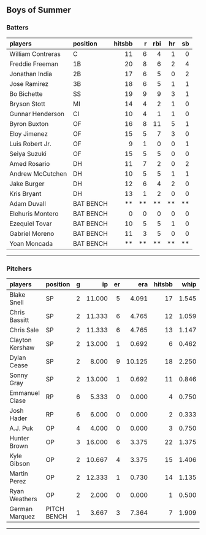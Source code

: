 ## Boys of Summer

### Batters

 
|players           |position  | hitsbb|  r| rbi| hr| sb| 
|:-----------------|:---------|------:|--:|---:|--:|--:| 
|William Contreras |C         |     11|  6|   4|  1|  0| 
|Freddie Freeman   |1B        |     20|  8|   6|  2|  4| 
|Jonathan India    |2B        |     17|  6|   5|  0|  2| 
|Jose Ramirez      |3B        |     18|  6|   5|  1|  1| 
|Bo Bichette       |SS        |     19|  9|   9|  3|  1| 
|Bryson Stott      |MI        |     14|  4|   2|  1|  0| 
|Gunnar Henderson  |CI        |     10|  4|   1|  1|  0| 
|Byron Buxton      |OF        |     16|  8|  11|  5|  1| 
|Eloy Jimenez      |OF        |     15|  5|   7|  3|  0| 
|Luis Robert Jr.   |OF        |      9|  1|   0|  0|  1| 
|Seiya Suzuki      |OF        |     15|  5|   5|  0|  0| 
|Amed Rosario      |DH        |     11|  7|   2|  0|  2| 
|Andrew McCutchen  |DH        |     10|  5|   5|  1|  1| 
|Jake Burger       |DH        |     12|  6|   4|  2|  0| 
|Kris Bryant       |DH        |     13|  1|   2|  0|  0| 
|Adam Duvall       |BAT BENCH |     **| **|  **| **| **| 
|Elehuris Montero  |BAT BENCH |      0|  0|   0|  0|  0| 
|Ezequiel Tovar    |BAT BENCH |     10|  5|   5|  1|  0| 
|Gabriel Moreno    |BAT BENCH |     11|  3|   5|  0|  0| 
|Yoan Moncada      |BAT BENCH |     **| **|  **| **| **| 


* * *

### Pitchers

 
|players         |position    |  g|     ip| er|    era| hitsbb|  whip| so|  w| sv| 
|:---------------|:-----------|--:|------:|--:|------:|------:|-----:|--:|--:|--:| 
|Blake Snell     |SP          |  2| 11.000|  5|  4.091|     17| 1.545| 12|  1|  0| 
|Chris Bassitt   |SP          |  2| 11.333|  6|  4.765|     12| 1.059| 11|  1|  0| 
|Chris Sale      |SP          |  2| 11.333|  6|  4.765|     13| 1.147|  5|  1|  0| 
|Clayton Kershaw |SP          |  2| 13.000|  1|  0.692|      6| 0.462| 15|  2|  0| 
|Dylan Cease     |SP          |  2|  8.000|  9| 10.125|     18| 2.250|  8|  0|  0| 
|Sonny Gray      |SP          |  2| 13.000|  1|  0.692|     11| 0.846| 15|  2|  0| 
|Emmanuel Clase  |RP          |  6|  5.333|  0|  0.000|      4| 0.750|  1|  0|  4| 
|Josh Hader      |RP          |  6|  6.000|  0|  0.000|      2| 0.333|  4|  0|  5| 
|A.J. Puk        |OP          |  4|  4.000|  0|  0.000|      3| 0.750|  5|  2|  2| 
|Hunter Brown    |OP          |  3| 16.000|  6|  3.375|     22| 1.375| 19|  1|  0| 
|Kyle Gibson     |OP          |  2| 10.667|  4|  3.375|     15| 1.406| 14|  1|  0| 
|Martin Perez    |OP          |  2| 12.333|  1|  0.730|     14| 1.135|  7|  1|  0| 
|Ryan Weathers   |OP          |  2|  2.000|  0|  0.000|      1| 0.500|  1|  0|  0| 
|German Marquez  |PITCH BENCH |  1|  3.667|  3|  7.364|      7| 1.909|  4|  0|  0| 


* * *


